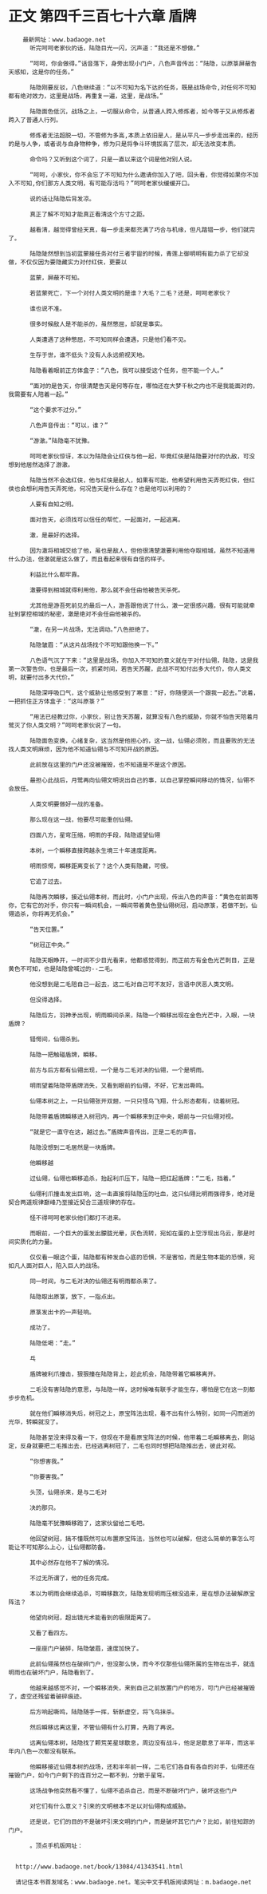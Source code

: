 # 正文 第四千三百七十六章 盾牌
        最新网址：www.badaoge.net
          听完呵呵老家伙的话，陆隐目光一闪，沉声道：“我还是不想做。”
      
          “呵呵，你会做得。”话音落下，身旁出现小门户，八色声音传出：“陆隐，以原箓屏蔽告天感知，这是你的任务。”
      
          陆隐刚要反驳，八色继续道：“以不可知为名下达的任务，既是战场命令,对任何不可知都有绝对效力，这里是战场，再重复一遍，这里，是战场。”
      
          陆隐面色低沉，战场之上，一切服从命令，从普通人跨入修炼者，如今等于又从修炼者跨入了普通人行列。
      
          修炼者无法超脱一切，不管修为多高,本质上依旧是人，是从平凡一步步走出来的，经历的是与人争，或者说与自身物种争，修为只是将争斗环境拔高了层次，却无法改变本质。
      
          命令吗？又听到这个词了，只是一直以来这个词是他对别人说。
      
          “呵呵，小家伙，你不会忘了不可知为什么邀请你加入了吧，回头看，你觉得如果你不加入不可知,你们那方人类文明，有可能存活吗？”呵呵老家伙缓缓开口。
      
          说的话让陆隐后背发凉。
      
          真正了解不可知才能真正看清这个方寸之距。
      
          越看清，越觉得曾经天真，每一步走来都充满了巧合与机缘，但凡踏错一步，他们就完了。
      
          陆隐陡然想到当初蓝蒙接任务对付三者宇宙的时候，青莲上御明明有能力杀了它却没做，不仅仅因为要隐藏实力对付红侠，更要以
      
          蓝蒙，屏蔽不可知。
      
          若蓝蒙死亡，下一个对付人类文明的是谁？大毛？二毛？还是，呵呵老家伙？
      
          谁也说不准。
      
          很多时候敌人是不能杀的，虽然憋屈，却就是事实。
      
          人类遭遇了这种憋屈，不可知同样会遭遇，只是他们看不见。
      
          生存于世，谁不低头？没有人永远俯视天地。
      
          陆隐看着眼前正方体盒子：“八色，我可以接受这个任务，但不能一个人。”
      
          “面对的是告天，你很清楚告天是何等存在，哪怕还在大梦千秋之内也不是我能面对的，我需要有人陪着一起。”
      
          “这个要求不过分。”
      
          八色声音传出：“可以，谁？”
      
          “游澈。”陆隐毫不犹豫。
      
          呵呵老家伙惊讶，本以为陆隐会让红侠与他一起，毕竟红侠是陆隐要对付的仇敌，可没想到他居然选择了游澈。
      
          陆隐当然不会选红侠，他与红侠是敌人，如果有可能，他希望利用告天弄死红侠，但红侠也会想利用告天弄死他，何况告天是什么存在？也是他可以利用的？
      
          人要有自知之明。
      
          面对告天，必须找可以信任的帮忙，一起面对，一起逃离。
      
          澈，是最好的选择。
      
          因为澈将相城交给了他，虽也是敌人，但他很清楚澈要利用他夺取相城，虽然不知道用什么办法，但澈就是这么做了，而且看起来很有自信的样子。
      
          利益比什么都牢靠。
      
          澈要得到相城就得利用他，那么就不会任由他被告天杀死。
      
          尤其他是游吾死前见的最后一人，游吾跟他说了什么，澈一定很感兴趣，很有可能就牵扯到掌控相城的秘密，澈是绝对不会任由他被杀的。
      
          “澈，在另一片战场，无法调动。”八色拒绝了。
      
          陆隐皱眉：“从这片战场找个不可知跟他换一下。”
      
          八色语气沉了下来：“这里是战场，你加入不可知的意义就在于对付仙翎，陆隐，这是我第一次警告你，也是最后一次，抓紧时间，若告天苏醒，此战不可知付出多大代价，你人类文明，就要付出多大代价。”
      
          陆隐深呼吸口气，这个威胁让他感受到了寒意：“好，你随便派一个跟我一起去。”说着，一把抓住正方体盒子：“这叫原箓？”
      
          “用法已经教过你，小家伙，别让告天苏醒，就算没有八色的威胁，你就不怕告天陪着月鹭灭了你人类文明？”呵呵老家伙说了一句。
      
          陆隐面色变换，心绪复杂，这当然是他担心的，这一战，仙翎必须败，而且要败的无法找人类文明麻烦，因为他不知道仙翎与不可知开战的原因。
      
          此前放在这里的门户还没被摧毁，也不知道是不是这个原因。
      
          最担心此战后，月鹭再向仙翎文明说出自己的事，以自己掌控瞬间移动的情况，仙翎不会放任。
      
          人类文明要做好一战的准备。
      
          那么现在这一战，他要尽可能重创仙翎。
      
          四面八方，星穹压缩，明雨的手段，陆隐遥望仙翎
      
          本树，一个瞬移直接跨越永生境三十年速度距离。
      
          明雨惊愕，瞬移距离变长了？这个人类有隐藏，可恨。
      
          它追了过去。
      
          陆隐再次瞬移，接近仙翎本树，而此时，小门户出现，传出八色的声音：“黄色在前面等你，它有它的对手，你只有一瞬间机会，一瞬间带着黄色登仙翎树冠，启动原箓，若做不到，仙翎追杀，你将再无机会。”
      
          “告天位置。”
      
          “树冠正中央。”
      
          陆隐天眼睁开，一时间不少目光看来，他都感觉得到，而正前方有金色光芒刺目，正是黄色不可知，也是陆隐曾喊过的--二毛。
      
          他没想到是二毛陪自己一起去，这二毛对自己可不友好，言语中厌恶人类文明。
      
          但没得选择。
      
          陆隐后方，羽神矛出现，明雨瞬间杀来，陆隐一个瞬移出现在金色光芒中，入眼，一块盾牌？
      
          错愕间，仙翎杀到。
      
          陆隐一把触碰盾牌，瞬移。
      
          前方与后方都有仙翎出现，一个是与二毛对决的仙翎，一个是明雨。
      
          明雨望着陆隐带盾牌消失，又看到眼前的仙翎，不好，它发出嘶鸣。
      
          仙翎本树之上，一只仙翎张开双翅，一只只怪鸟飞翔，什么形态都有，绕着树冠。
      
          陆隐带着盾牌瞬移进入树冠内，再一个瞬移来到正中央，眼前与一只仙翎对视。
      
          “就是它一直守在这，越过去。”盾牌声音传出，正是二毛的声音。
      
          陆隐没想到二毛居然是一块盾牌。
      
          他瞬移越
      
          过仙翎，仙翎也瞬移追杀，抬起利爪压下，陆隐一把扛起盾牌：“二毛，挡着。”
      
          仙翎利爪撞击发出巨响，这一击直接将陆隐压的吐血，这只仙翎比明雨强得多，绝对是契合两道规律巅峰乃至接近契合三道规律的存在。
      
          怪不得呵呵老家伙他们都打不进来。
      
          而眼前，一个巨大的蛋发出朦胧光晕，灰色流转，宛如在蛋的上空浮现出乌云，那是时间实质化的力量。
      
          仅仅看一眼这个蛋，陆隐都有种发自心底的恐惧，不是害怕，而是生物本能的恐惧，宛如凡人面对巨人，陷入巨人的战场。
      
          同一时间，与二毛对决的仙翎还有明雨都杀来了。
      
          陆隐取出原箓，放下，一指点出。
      
          原箓发出卡的一声轻响。
      
          成功了。
      
          陆隐低喝：“走。”
      
          乓
      
          盾牌被利爪撞击，狠狠撞在陆隐背上，趁此机会，陆隐带着它瞬移离开。
      
          二毛没有害陆隐的意思，与陆隐一样，这时候唯有联手才能生存，哪怕是它在这一刻都步步危机。
      
          就在他们瞬移消失后，树冠之上，原宝阵法出现，看不出有什么特别，如同一闪而逝的光华，转瞬就没了。
      
          陆隐甚至没来得及看一下，但现在不是看原宝阵法的时候，他带着二毛瞬移离去，刚站定，反身就要把二毛推出去，已经逃离树冠了，二毛也同时想把陆隐推出去，彼此对视。
      
          “你想害我。”
      
          “你要害我。”
      
          头顶，仙翎杀来，是与二毛对
      
          决的那只。
      
          陆隐毫不犹豫瞬移跑了，这家伙留给二毛吧。
      
          他回望树冠，搞不懂既然可以布置原宝阵法，当然也可以破解，但这么简单的事怎么可能让不可知那么上心，让仙翎都防备。
      
          其中必然存在他不了解的情况。
      
          不过无所谓了，他的任务完成。
      
          本以为明雨会继续追杀，可瞬移数次，陆隐发现明雨压根没追来，是在想办法破解原宝阵法？
      
          他望向树冠，超出镜光术能看到的极限距离了。
      
          又看了看四方。
      
          一座座门户破碎，陆隐皱眉，速度加快了。
      
          此前仙翎虽然也在破碎门户，但没那么快，而今不仅那些仙翎所属的生物在出手，就连明雨也在破坏门户，陆隐看到了。
      
          他越来越感觉不对，一个瞬移消失，来到自己之前放置门户的地方，可门户已经被摧毁了，虚空还残留着破碎痕迹。
      
          后方响起嘶鸣，陆隐随手一挥，斩断虚空，将飞鸟抹杀。
      
          然后瞬移远离这里，不管仙翎有什么打算，先跑了再说。
      
          远离仙翎本树，陆隐找了颗荒芜星球歇息，周边没有战斗，他足足歇息了半年，而这半年内八色一次都没有联系。
      
          他瞬移接近仙翎本树的战场，还和半年前一样，二毛它们各自有各自的对手，仙翎还在摧毁门户，如今门户剩下的连百分之一都不到，分散于星穹。
      
          这场战争他突然看不懂了，仙翎不追杀自己，而是不断破坏门户，破坏这些门户
      
          对它们有什么意义？引来的文明根本不足以对仙翎构成威胁。
      
          还是说，它们的目的不是破坏引来文明的门户，而是破坏其它门户？比如，前往知踪的门户。
      
          。顶点手机版网址：
      
      
      http://www.badaoge.net/book/13084/41343541.html
      
      请记住本书首发域名：www.badaoge.net。笔尖中文手机版阅读网址：m.badaoge.net